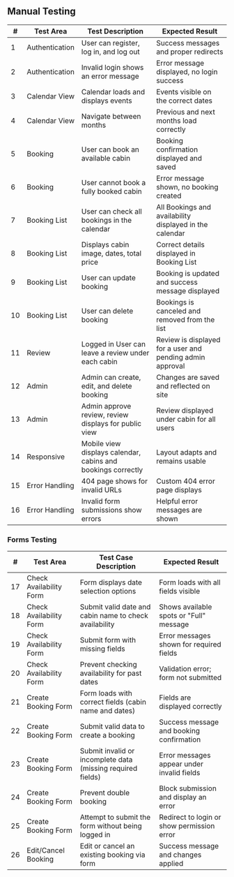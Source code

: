 ## Manual Testing


| #  | Test Area      | Test Description                                                  | Expected Result                             |
|----|----------------|-------------------------------------------------------------------|---------------------------------------------|
| 1  | Authentication | User can register, log in, and log out                            | Success messages and proper redirects       |
| 2  | Authentication | Invalid login shows an error message                              | Error message displayed, no login success   |
| 3  | Calendar View  | Calendar loads and displays events                                | Events visible on the correct dates         |
| 4  | Calendar View  | Navigate between months                                           | Previous and next months load correctly     |
| 5  | Booking        | User can book an available cabin                                  | Booking confirmation displayed and saved    |
| 6  | Booking        | User cannot book a fully booked cabin                             | Error message shown, no booking created     |
| 7  | Booking List   | User can check all bookings in the calendar                       | All Bookings and availability displayed in the calendar |
| 8  | Booking List   | Displays cabin image, dates, total price                          | Correct details displayed in Booking List   |
| 9  | Booking List   | User can update booking                                           | Booking is updated and success message displayed |
| 10 | Booking List   | User can delete booking                                           | Bookings is canceled and removed from the list              |
| 11 | Review         | Logged in User can leave a review under each cabin                | Review is displayed for a user and pending admin approval   |
| 12 | Admin          | Admin can create, edit, and delete booking                        | Changes are saved and reflected on site     |
| 13 | Admin          | Admin approve review, review displays for public view             | Review displayed under cabin for all users  |
| 14 | Responsive     | Mobile view displays calendar, cabins and bookings correctly      | Layout adapts and remains usable            |
| 15 | Error Handling | 404 page shows for invalid URLs                                   | Custom 404 error page displays              |
| 16 | Error Handling | Invalid form submissions show errors                              | Helpful error messages are shown            |



### Forms Testing



| #  | Test Area               | Test Case Description                                           | Expected Result                                      |
|-----|-------------------------|-----------------------------------------------------------------|------------------------------------------------------|
| 17  | Check Availability Form | Form displays date selection options                           | Form loads with all fields visible                  |
| 18  | Check Availability Form | Submit valid date and cabin name to check availability         | Shows available spots or "Full" message             |
| 19  | Check Availability Form | Submit form with missing fields                                | Error messages shown for required fields            |
| 20  | Check Availability Form | Prevent checking availability for past dates                   | Validation error; form not submitted                |
| 21  | Create Booking Form     | Form loads with correct fields (cabin name and dates)          | Fields are displayed correctly                       |
| 22  | Create Booking Form     | Submit valid data to create a booking                          | Success message and booking confirmation            |
| 23  | Create Booking Form     | Submit invalid or incomplete data (missing required fields)    | Error messages appear under invalid fields          |
| 24 | Create Booking Form      | Prevent double booking                                         | Block submission and display an error               |
| 25  | Create Booking Form     | Attempt to submit the form without being logged in             | Redirect to login or show permission error          |
| 26  | Edit/Cancel Booking     | Edit or cancel an existing booking via form                    | Success message and changes applied                 |

